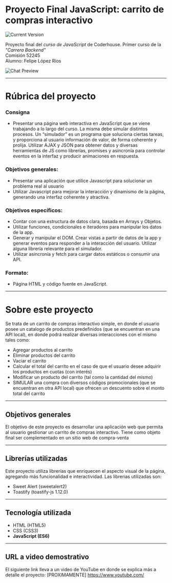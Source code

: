 Proyecto Final JavaScript: carrito de compras interactivo
============
![Current Version](https://img.shields.io/badge/version-1.0.0-green.svg)

Proyecto final del _curso de JavaScript_ de Coderhouse. Primer curso de la _"Carrera Backend"_ \
Comisión 52245\
Alumno: Felipe López Ríos

![Chat Preview](https://i.imgur.com/eg8RxoW.png)

---
# Rúbrica del proyecto

### Consigna
- Presentar una página web interactiva en JavaScript que se viene trabajando a lo largo del curso. La misma debe simular distintos procesos. Un “simulador” es un programa que soluciona ciertas tareas, y proporciona al usuario información de valor, de forma coherente y prolija. Utilizar AJAX y JSON para obtener datos y diversas herramientas de JS como librerías, promises y asincronía para controlar eventos en la interfaz y producir animaciones en respuesta.

### Objetivos generales:

- Presentar una aplicación que utilice Javascript para solucionar un problema real al usuario
- Utilizar Javascript para mejorar la interacción y dinamismo de la página, generando una interfaz coherente y atractiva.

### Objetivos específicos:

- Contar con una estructura de datos clara, basada en Arrays y Objetos.
- Utilizar funciones, condicionales e iteradores para manipular los datos de la app.
- Generar y manipular el DOM. Crear vistas a partir de datos de la app y generar eventos para responder a la interacción del usuario. Utilizar alguna librería relevante para el simulador.
- Utilizar asincronía y fetch para cargar datos estáticos o consumir una API.


### Formato:
- Página HTML y código fuente en JavaScript.


---

# Sobre este proyecto

Se trata de un carrito de compras interactivo simple, en donde el usuario posee un catalogo de productos predefinidos (que se encuentran en una API local), en donde podrá realizar diversas interacciones con el mismo tales como:

- Agregar productos al carrito
- Eliminar productos del carrito
- Vaciar el carrito
- Calcular el total del carrito en el caso de que el usuario desee adquirir los productos en cuotas (con interés)
- Modificar un producto del carrito (tal como la cantidad del mismo)
- SIMULAR una compra con diversos códigos promocionales (que se encuentran en otra API local) que ofrecen un descuento sobre el monto total del carrito

---

## Objetivos generales
El objetivo de este proyecto es desarrollar una aplicación web que permita al usuario gestionar un carrito de compras interactivo. Tiene como objeto final ser complementado en un sitio web de compra-venta

---

## Librerías utilizadas
Este proyecto utiliza librerías que enriquecen el aspecto visual de la página, agregando más funcionalidad e interactividad.
Las librerias utilizadas son:
- Sweet Alert (sweetalert2)
- Toastify (toastify-js 1.12.0)

---

## Tecnología utilizada
- HTML (HTML5)
- CSS (CSS3)
- **JavaScript (ES6)**

---

## URL a video demostrativo
El siguiente link lleva a un video de YouTube en donde se explica más a detalle el proyecto: 
[PROXIMAMENTE]
https://www.youtube.com/